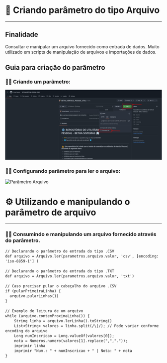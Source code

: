 ﻿# 📌 Criando parâmetro do tipo Arquivo
---
## Finalidade
Consultar e manipular um arquivo fornecido como entrada de dados. Muito utilizado em scripts de manipulação de arquivos e importações de dados.
## Guia para criação do parâmetro
### 🧑‍💻 Criando um parâmetro:
![Criando parâmetro](screenshots/Screenshot_1.png)
### 🧑‍💻 Configurando parâmetro para ler o arquivo:
![Parâmetro Arquivo](screenshots/Screenshot_6.png)

# ⚙️ Utilizando e manipulando o parâmetro de arquivo
---
### 🧑‍💻 Consumindo e manipulando um arquivo fornecido através do parâmetro.
```
// Declarando o parâmetro de entrada do tipo .CSV
def arquivo = Arquivo.ler(parametros.arquivo.valor, 'csv', [encoding: 'iso-8859-1'] )

// Declarando o parâmetro de entrada do tipo .TXT
def arquivo = Arquivo.ler(parametros.arquivo.valor, 'txt')

// Caso precisar pular o cabeçalho do arquivo .CSV
if (pularPrimeiraLinha) {
  arquivo.pularLinhas(1)
}

// Exemplo de leitura de um arquivo
while (arquivo.contemProximaLinha()) {
    String linha = arquivo.lerLinha().toString()
    List<String> valores = linha.split(/\|/); // Pode variar conforme encoding do arquivo
    Long numInscricao = Long.valueOf(valores[0]);
    nota = Numeros.numero(valores[1].replace(",","."));
    imprimir linha
    imprimir "Num.: " + numInscricao + " | Nota: " + nota
}
```
